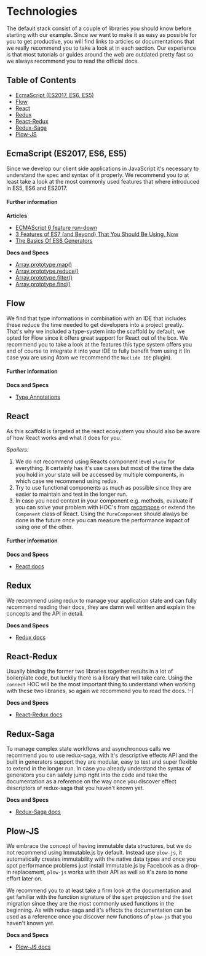 # Technologies

The default stack consist of a couple of libraries you should know before starting with our example. Since we want to make it as easy as possible for you to get productive, you will find links to articles or documentations that we really recommend you to take a look at in each section. Our experience is that most tutorials or guides around the web are outdated pretty fast so we always recommend you to read the official docs.

## Table of Contents

- [EcmaScript (ES2017, ES6, ES5)](#ecmascript)
- [Flow](#flow)
- [React](#react)
- [Redux](#react)
- [React-Redux](#react-redux)
- [Redux-Saga](#redux-saga)
- [Plow-JS](#plow-js)


<a id="ecmascript"></a>
## EcmaScript (ES2017, ES6, ES5)
Since we develop our client side applications in JavaScript it's necessary to understand the spec and syntax of it properly. We recommend you to at least take a look at the most commonly used features that where introduced in ES5, ES6 and ES2017.

#### Further information

**Articles**

- [ECMAScript 6 feature run-down](https://github.com/lukehoban/es6features)
- [3 Features of ES7 (and Beyond) That You Should Be Using, Now](https://derickbailey.com/2017/06/06/3-features-of-es7-and-beyond-that-you-should-be-using-now/)
- [The Basics Of ES6 Generators](https://davidwalsh.name/es6-generators)

**Docs and Specs**

- [Array.prototype.map()](https://developer.mozilla.org/de/docs/Web/JavaScript/Reference/Global_Objects/Array/map)
- [Array.prototype.reduce()](https://developer.mozilla.org/de/docs/Web/JavaScript/Reference/Global_Objects/Array/Reduce)
- [Array.prototype.filter()](https://developer.mozilla.org/de/docs/Web/JavaScript/Reference/Global_Objects/Array/filter)
- [Array.prototype.find()](https://developer.mozilla.org/de/docs/Web/JavaScript/Reference/Global_Objects/Array/find)

<a id="flow"></a>
## Flow
We find that type informations in combination with an IDE that includes these reduce the time needed to get developers into a project greatly. That's why we included a type-system into the scaffold by default, we opted for Flow since it offers great support for React out of the box. We recommend you to take a look at the features this type system offers you and of course to integrate it into your IDE to fully benefit from using it (In case you are using Atom we recommend the `Nuclide IDE` plugin).

#### Further information

**Docs and Specs**

- [Type Annotations](https://flow.org/en/docs/types/)

<a id="react"></a>
## React
As this scaffold is targeted at the react ecosystem you should also be aware of how React works and what it does for you.

*Spoilers:*
1. We do not recommend using Reacts component level `state` for everything. It certainly has it's use cases but most of the time the data you hold in your state will be accessed by multiple components, in which case we recommend using redux.
2. Try to use functional components as much as possible since they are easier to maintain and test in the longer run.
3. In case you need context in your component e.g. methods, evaluate if you can solve your problem with HOC's from [recompose](https://github.com/acdlite/recompose) or extend the `Component` class of React. Using the `PureComponent` should always be done in the future once you can measure the performance impact of using one of the other.

#### Further information

**Docs and Specs**

- [React docs](https://reactjs.org/docs/hello-world.html)


<a id="redux"></a>
## Redux
We recommend using redux to manage your application state and can fully recommend reading their docs, they are damn well written and explain the concepts and the API in detail.

**Docs and Specs**

- [Redux docs](http://redux.js.org/docs/introduction/)

<a id="react-redux"></a>
## React-Redux
Usually binding the former two libraries together results in a lot of boilerplate code, but luckily there is a library that will take care. Using the `connect` HOC will be the most important thing to understand when working with these two libraries, so again we recommend you to read the docs. :-)

**Docs and Specs**

- [React-Redux docs](https://github.com/reactjs/react-redux#documentation)

<a id="redux-saga"></a>
## Redux-Saga
To manage complex state workflows and asynchronous calls we recommend you to use redux-saga, with it's descriptive effects API and the built in generators support they are modular, easy to test and super flexible to extend in the longer run. In case you already understand the syntax of generators you can safely jump right into the code and take the documentation as a reference on the way once you discover effect descriptors of redux-saga that you haven't known yet.

**Docs and Specs**

- [Redux-Saga docs](https://redux-saga.js.org/)

<a id="plow-js"></a>
## Plow-JS
We embrace the concept of having immutable data structures, but we do not recommend using Immutable.js by default. Instead use `plow-js`, it automatically creates immutability with the native data types and once you spot performance problems just install Immutable.js by Facebook as a drop-in replacement, `plow-js` works with their API as well so it's zero to none effort later on.

We recommend you to at least take a firm look at the documentation and get familiar with the function signature of the `$get` projection and the `$set` migration since they are the most commonly used functions in the beginning. As with redux-saga and it's effects the documentation can be used as a reference once you discover new functions of `plow-js` that you haven't known yet.

**Docs and Specs**

- [Plow-JS docs](https://grebaldi.gitbooks.io/plow-js/content/docs/getting-started.html)
